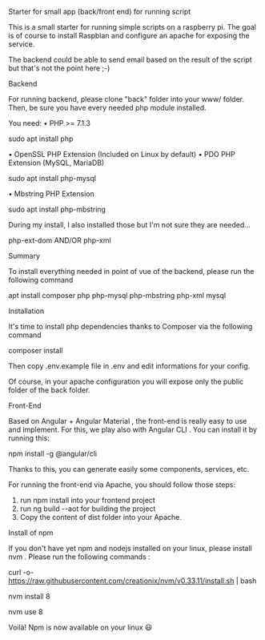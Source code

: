 
Starter for small app (back/front end) for running script

This is a small starter for running simple scripts on a raspberry pi. The goal is of course to install Raspbian and configure an apache for exposing the service.

The backend could be able to send email based on the result of the script but that's not the point here ;-)

Backend

For running backend, please clone "back" folder into your www/ folder. Then, be sure you have every needed php module installed.

You need:
• PHP >= 7.1.3

sudo apt install php


• OpenSSL PHP Extension (Included on Linux by default)
• PDO PHP Extension (MySQL, MariaDB)

sudo apt install php-mysql


• Mbstring PHP Extension

sudo apt install php-mbstring


During my install, I also installed those but I'm not sure they are needed...

php-ext-dom AND/OR php-xml


Summary

To install everything needed in point of vue of the backend, please run the following command

apt install composer php php-mysql php-mbstring php-xml mysql


Installation

It's time to install php dependencies thanks to Composer via the following command

composer install


Then copy .env.example file in .env and edit informations for your config.

Of course, in your apache configuration you will expose only the public folder of the back folder.

Front-End

Based on Angular + Angular Material , the front-end is really easy to use and implement. For this, we play also with Angular CLI . You can install it by running this:

npm install -g @angular/cli


Thanks to this, you can generate easily some components, services, etc.

For running the front-end via Apache, you should follow those steps:
1. run npm install into your frontend project
2. run ng build --aot for building the project
3. Copy the content of dist folder into your Apache.

Install of npm

If you don't have yet npm and nodejs installed on your linux, please install nvm . Please run the following commands :

curl -o- https://raw.githubusercontent.com/creationix/nvm/v0.33.11/install.sh | bash


nvm install 8


nvm use 8


Voilà! Npm is now available on your linux 😃 